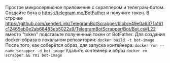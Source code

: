 Простое микросервисное приложение с скрэппером и телеграм-ботом.
Создайте бота в https://telegram.me/BotFather и получите токен. В строчке https://github.com/xenderLink/TelegramBotScrapper/blob/e49e0a6371a161c12465eb0e2ab68483eb5022a9/TelegramBotScrapper/Bot/Bot.cs#L22 вместо "token" подставьте полученный токен от BotFather.
Для создания docker-образа в локальном репозитории:
```docker build -t bot-image```
После того, как соберётся образ, для запуска контейнера:
```docker run --name scrapper -d bot-image```
Удалить контейнер и образ
```docker rm scrapper && rmi bot-image```
